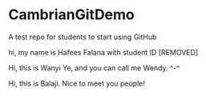 # CambrianGitDemo
A test repo for students to start using GitHub

hi, my name is Hafees Falana with student ID [REMOVED]

Hi, this is Wanyi Ye, and you can call me Wendy. ^-^

Hi, this is Balaji. Nice to meet you people!